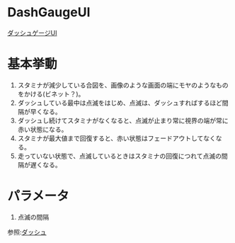 # DashGaugeUI

[ダッシュゲージUI](/Specifications/images/Player/DashGauge.png)

# 基本挙動
1. スタミナが減少している合図を、画像のような画面の端にモヤのようなものをかける(ビネット？)。
2. ダッシュしている最中は点滅をはじめ、点滅は、ダッシュすればするほど間隔が早くなる。
3. ダッシュし続けてスタミナがなくなると、点滅が止まり常に視界の端が常に赤い状態になる。
4. スタミナが最大値まで回復すると、赤い状態はフェードアウトしてなくなる。
5. 走っていない状態で、点滅しているときはスタミナの回復につれて点滅の間隔が遅くなる。

# パラメータ
1. 点滅の間隔

参照:[ダッシュ](/Specifications/Player/Dash.md)